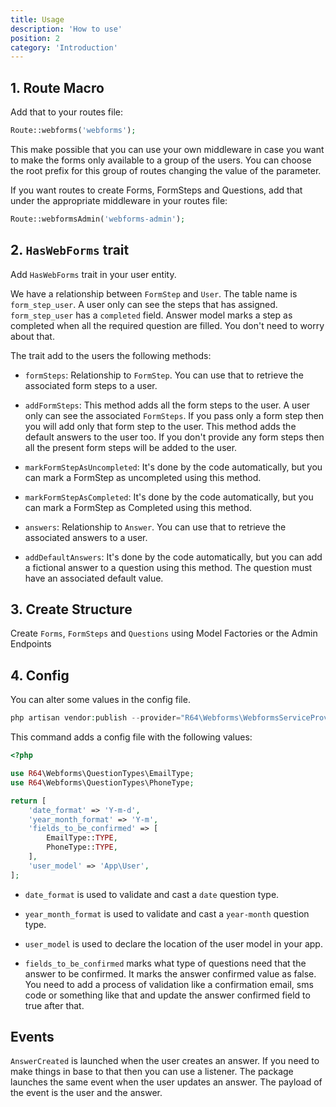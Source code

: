 ```yaml
---
title: Usage
description: 'How to use'
position: 2
category: 'Introduction'
---
```


## 1. Route Macro

Add that to your routes file:

```php
Route::webforms('webforms');
```

This make possible that you can use your own middleware in case you want to make the forms only available to a group of the users. You can choose the root prefix for this group of routes changing the value of the parameter.

If you want routes to create Forms, FormSteps and Questions, add that under the appropriate middleware in your routes file:

```php
Route::webformsAdmin('webforms-admin');
```

## 2. `HasWebForms` trait

Add `HasWebForms` trait in your user entity.

We have a relationship between `FormStep` and `User`. The table name is `form_step_user`. A user only can see the steps that has assigned. `form_step_user` has a `completed` field. Answer model marks a step as completed when all the required question are filled. You don't need to worry about that.

The trait add to the users the following methods:

- `formSteps`: Relationship to `FormStep`. You can use that to retrieve the associated form steps to a user.

- `addFormSteps`: This method adds all the form steps to the user. A user only can see the associated `FormSteps`. If you pass only a form step then you will add only that form step to the user. This method adds the default answers to the user too. If you don't provide any form steps then all the present form steps will be added to the user.

- `markFormStepAsUncompleted`: It's done by the code automatically, but you can mark a FormStep as uncompleted using this method.

- `markFormStepAsCompleted`: It's done by the code automatically, but you can mark a FormStep as Completed using this method.

- `answers`: Relationship to `Answer`. You can use that to retrieve the associated answers to a user.

- `addDefaultAnswers`: It's done by the code automatically, but you can add a fictional answer to a question using this method. The question must have an associated default value.

## 3. Create Structure

Create `Forms`, `FormSteps` and `Questions` using <nuxt-link to="/model-factories">Model Factories</nuxt-link> or the <nuxt-link to="/admin-endpoints">Admin Endpoints</nuxt-link>

## 4. Config

You can alter some values in the config file.

```php
php artisan vendor:publish --provider="R64\Webforms\WebformsServiceProvider" --tag="config"
```

This command adds a config file with the following values:

```php
<?php

use R64\Webforms\QuestionTypes\EmailType;
use R64\Webforms\QuestionTypes\PhoneType;

return [
    'date_format' => 'Y-m-d',
    'year_month_format' => 'Y-m',
    'fields_to_be_confirmed' => [
        EmailType::TYPE,
        PhoneType::TYPE,
    ],
    'user_model' => 'App\User',
];
```

- `date_format` is used to validate and cast a `date` question type.

- `year_month_format` is used to validate and cast a `year-month` question type.

- `user_model` is used to declare the location of the user model in your app.

- `fields_to_be_confirmed` marks what type of questions need that the answer to be confirmed. It marks the answer confirmed value as false. You need to add a process of validation like a confirmation email, sms code or something like that and update the answer confirmed field to true after that.

## Events

`AnswerCreated` is launched when the user creates an answer. If you need to make things in base to that then you can use a listener. The package launches the same event when the user updates an answer. The payload of the event is the user and the answer.
